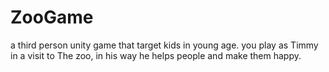 # ZooGame
a third person unity game that target kids in young age.
you play as Timmy in a visit to The zoo, in his way he helps people and make them happy.

